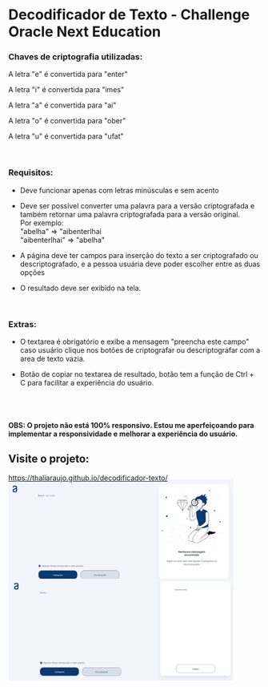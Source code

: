 # Decodificador de Texto - Challenge Oracle Next Education


### Chaves de criptografia utilizadas:
<p>A letra "e" é convertida para "enter"</p>
<p>A letra "i" é convertida para "imes"</p>
<p>A letra "a" é convertida para "ai"</p>
<p>A letra "o" é convertida para "ober"</p>
<p>A letra "u" é convertida para "ufat"</p>

<br>

### Requisitos:
<ul>
<li><p>Deve funcionar apenas com letras minúsculas e sem acento</p></li>
<li><p>Deve ser possível converter uma palavra para a versão criptografada e também retornar uma palavra criptografada para a versão original.<br>
Por exemplo:<br>
"abelha" => "aibenterlhai<br>
"aibenterlhai" => "abelha"</p></li>
<li><p>A página deve ter campos para inserção do texto a ser criptografado ou descriptografado, e a pessoa usuária deve poder escolher entre as duas opções</p></li>
<li><p>O resultado deve ser exibido na tela.</p></li>
</ul>

<br>

### Extras:
<ul>
<li><p> O textarea é obrigatório e exibe a mensagem "preencha este campo" caso usuário clique nos botões de criptografar ou descriptografar com a area de texto vazia.</p></li>
<li><p> Botão de copiar no textarea de resultado, botão tem a função de Ctrl + C para facilitar a experiência do usuário.</p></li>
</ul>

<br><br>

#### OBS: O projeto não está 100% responsivo. Estou me aperfeiçoando para implementar a responsividade e melhorar a experiência do usuário.

## Visite o projeto: 
https://thaliaraujo.github.io/decodificador-texto/

<p>
<img align="left" width="450px" style="margin-top:-20px" src="https://github.com/Thaliaraujo/decodificador-texto/blob/main/assets/decodificador.png">
</p>

<p>
<img align="left" width="450px" style="margin-top:-20px" src="https://github.com/Thaliaraujo/decodificador-texto/blob/main/assets/decodificador2.png">
</p>
 
<div dsplay="inline-block">
